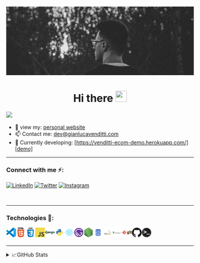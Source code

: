 [![Header](https://raw.githubusercontent.com/GianlucaVend/ecomver1demo/master/images/lucavend.jpg "Header")](https://gianlucavenditti.com/)

<h1 align="center">Hi there <img src="https://raw.githubusercontent.com/MartinHeinz/MartinHeinz/master/wave.gif" width="30px" height="30px" />
</h1>

<img src="https://readme-typing-svg.herokuapp.com?color=%2344A3F7&lines=Gianluca+Venditti;Fullstack+developer;Always+learning+new+things;"></a>
- 🔭 view my: [personal website][website]
- 📫 Contact me: [dev@gianlucavenditti.com][email]
- 🌱 Currently developing: [https://venditti-ecom-demo.herokuapp.com/][demo]

---

### Connect with me ⚡:

[![LinkedIn][linkedin-shield]][linkedin-url]
[![Twitter][twitter-shield]][twitter-url]
[![Instagram][instagram-shield]][insta-url]

<!--
[<img align="left" alt="gianlucavenditti.com" width="22px" src="https://raw.githubusercontent.com/iconic/open-iconic/master/svg/globe.svg" />][website]
[<img align="left" alt="vendittiIT | LinkedIn" width="22px" src="https://cdn.jsdelivr.net/npm/simple-icons@v3/icons/linkedin.svg" />][linkedin]
[<img align="left" alt="vendittiIT | Instagram" width="22px" src="https://cdn.jsdelivr.net/npm/simple-icons@v3/icons/instagram.svg" />][instagram]
-->


<br />

---

### Technologies 🚀:

[<img align="left" alt="Visual Studio Code" width="26px" src="https://raw.githubusercontent.com/github/explore/80688e429a7d4ef2fca1e82350fe8e3517d3494d/topics/visual-studio-code/visual-studio-code.png" />][website]
[<img align="left" alt="HTML5" width="26px" src="https://raw.githubusercontent.com/github/explore/80688e429a7d4ef2fca1e82350fe8e3517d3494d/topics/html/html.png" />][website]
[<img align="left" alt="CSS3" width="26px" src="https://raw.githubusercontent.com/github/explore/80688e429a7d4ef2fca1e82350fe8e3517d3494d/topics/css/css.png" />][website]
[<img align="left" alt="JavaScript" width="26px" src="https://raw.githubusercontent.com/github/explore/80688e429a7d4ef2fca1e82350fe8e3517d3494d/topics/javascript/javascript.png" />][website]
[<img align="left" alt="Django" width="26px" src="https://raw.githubusercontent.com/github/explore/80688e429a7d4ef2fca1e82350fe8e3517d3494d/topics/django/django.png" />][website]
[<img align="left" alt="Python" width="26px" src="https://raw.githubusercontent.com/github/explore/80688e429a7d4ef2fca1e82350fe8e3517d3494d/topics/python/python.png" />][website]
[<img align="left" alt="React" width="26px" src="https://raw.githubusercontent.com/github/explore/80688e429a7d4ef2fca1e82350fe8e3517d3494d/topics/react/react.png" />][website]
[<img align="left" alt="Gatsby" width="26px" src="https://raw.githubusercontent.com/github/explore/e94815998e4e0713912fed477a1f346ec04c3da2/topics/gatsby/gatsby.png" />][website]
[<img align="left" alt="Node.js" width="26px" src="https://raw.githubusercontent.com/github/explore/80688e429a7d4ef2fca1e82350fe8e3517d3494d/topics/nodejs/nodejs.png" />][website]
[<img align="left" alt="SQL" width="26px" src="https://raw.githubusercontent.com/github/explore/80688e429a7d4ef2fca1e82350fe8e3517d3494d/topics/sql/sql.png" />][website]
[<img align="left" alt="MySQL" width="26px" src="https://raw.githubusercontent.com/github/explore/80688e429a7d4ef2fca1e82350fe8e3517d3494d/topics/mysql/mysql.png" />][website]
[<img align="left" alt="MongoDB" width="26px" src="https://raw.githubusercontent.com/github/explore/80688e429a7d4ef2fca1e82350fe8e3517d3494d/topics/mongodb/mongodb.png" />][website]
[<img align="left" alt="Git" width="26px" src="https://raw.githubusercontent.com/github/explore/80688e429a7d4ef2fca1e82350fe8e3517d3494d/topics/git/git.png" />][website]
[<img align="left" alt="GitHub" width="26px" src="https://raw.githubusercontent.com/github/explore/78df643247d429f6cc873026c0622819ad797942/topics/github/github.png" />][website]
[<img align="left" alt="Terminal" width="26px" src="https://raw.githubusercontent.com/github/explore/80688e429a7d4ef2fca1e82350fe8e3517d3494d/topics/terminal/terminal.png" />][website]

<br />
<br />

---

<details>
  
 <summary> &#x1f4c8;GitHub Stats</summary>

 <!-- ## &#x1f4c8; GitHub Stats -->

<a href="https://github.com/GianlucaVend/GianlucaVend">
  <img align="center" src="https://github-readme-stats.vercel.app/api/top-langs/?username=GianlucaVend&hide=java,html,tex&title_color=ffffff&text_color=c9cacc&icon_color=2bbc8a&bg_color=1d1f21&langs_count=3" />
</a>
<a href="https://github.com/GianlucaVend/GianlucaVend">
  <img align="center" src="https://github-readme-stats.vercel.app/api?username=GianlucaVend&show_icons=true&line_height=27&count_private=true&title_color=ffffff&text_color=c9cacc&icon_color=2bbc8a&bg_color=1d1f21" alt="Gianluca's GitHub Stats" />
</a>
<br />
<br />
<a href="https://github.com/GianlucaVend/ecomver1demo">
  <img align="center" src="https://github-readme-stats.vercel.app/api/pin/?username=GianlucaVend&repo=ecomver1demo&title_color=ffffff&text_color=c9cacc&icon_color=2bbc8a&bg_color=1d1f21" />
</a>    

<a href="https://github.com/GianlucaVend/photosharedemo">
  <img align="center" src="https://github-readme-stats.vercel.app/api/pin/?username=GianlucaVend&repo=photosharedemo&title_color=ffffff&text_color=c9cacc&icon_color=2bbc8a&bg_color=1d1f21" />
</a>    

</details>




[website]: https://gianlucavenditti.com/
[demo]: https://venditti-ecom-demo.herokuapp.com/
[email]: mailto:dev@gianlucavenditti.com
[instagram]: https://www.instagram.com/gianlucavend/
[linkedin]: https://www.linkedin.com/in/gianlucavenditti-/
[linkedin-shield]: https://img.shields.io/badge/-LinkedIn-black.svg?style=for-the-badge&logo=linkedin&colorB=555
[linkedin-url]: https://www.linkedin.com/in/gianlucavenditti-/
[twitter-shield]: https://img.shields.io/badge/-twitter-black.svg?style=for-the-badge&logo=Twitter&colorB=555
[twitter-url]: https://twitter.com/GianlucaVend
[instagram-shield]: https://img.shields.io/badge/-instagram-black.svg?style=for-the-badge&logo=instagram&colorB=555
[insta-url]: https://www.instagram.com/gianlucavend/
